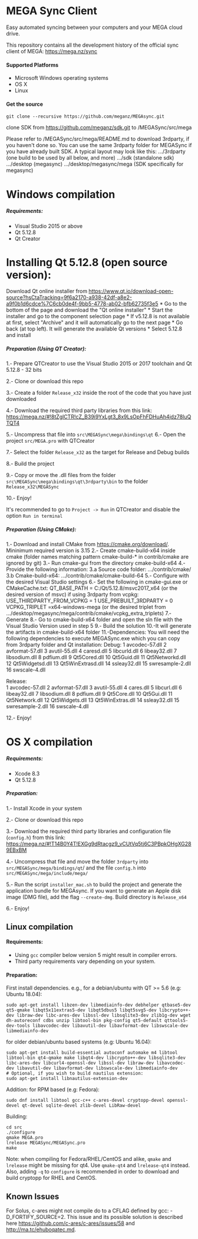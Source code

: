 MEGA Sync Client
================

Easy automated syncing between your computers and your MEGA cloud drive.

This repository contains all the development history of the official sync client of MEGA:
https://mega.nz/sync

#### Supported Platforms

* Microsoft Windows operating systems
* OS X
* Linux

#### Get the source
```
git clone --recursive https://github.com/meganz/MEGAsync.git
```
clone SDK from https://github.com/meganz/sdk.git to <local repository>/MEGASync/src/mega

Please refer to <local repository>/MEGASync/src/mega/README.md to download 3rdparty, if you haven't done so.
You can use the same 3rdparty folder for MEGASync if you have already built SDK. 
A typical layout may look like this:
.../3rdparty (one build to be used by all below, and more)
.../sdk (standalone sdk)
.../desktop (megasync)
.../desktop/megasync/mega (SDK specifically for megasync) 

# Windows compilation

##### Requirements:
* Visual Studio 2015 or above
* Qt 5.12.8
* Qt Creator

# Installing Qt 5.12.8 (open source version):
Download Qt online installer from https://www.qt.io/download-open-source?hsCtaTracking=9f6a2170-a938-42df-a8e2-a9f0b1d6cdce%7C6cb0de4f-9bb5-4778-ab02-bfb62735f3e5
    * Go to the bottom of the page and download the "Qt online installer"
    * Start the installer and go to the component selection page
    * If v5.12.8 is not available at first, select "Archive" and it will automatically go to the next page 
    * Go back (at top left). It will generate the available Qt versions
    * Select 5.12.8 and install

##### Preparation (Using QT Creator):
1.- Prepare QTCreator to use the Visual Studio 2015 or 2017 toolchain and Qt 5.12.8 - 32 bits

2.- Clone or download this repo

3.- Create a folder `Release_x32` inside the root of the code that you have just downloaded

4.- Download the required third party libraries from this link:
https://mega.nz/#!8tZglCTR!cZ_B39i9YxLgt3_8x9LsOpFhFDHuAh4jdz78IuQTQT4

5.- Uncompress that file into `src\MEGASync\mega\bindings\qt`
6.- Open the project `src/MEGA.pro` with QTCreator

7.- Select the folder `Release_x32` as the target for Release and Debug builds

8.- Build the project

9.- Copy or move the .dll files from the folder `src\MEGASync\mega\bindings\qt\3rdparty\bin` to the folder `Release_x32\MEGASync`

10.-  Enjoy!

It's recommended to go to `Project -> Run` in QTCreator and disable the option `Run in terminal`

##### Preparation (Using CMake):
1.- Download and install CMake from https://cmake.org/download/. Mininimum required version is 3.15
2.- Create cmake-build-x64 inside cmake (folder names matching pattern cmake-build-* in contrib/cmake are ignored by git)
3.- Run cmake-gui from the directory cmake-build-x64
4.- Provide the following information:
	3.a Source code folder: .../contrib/cmake/ 
	3.b Cmake-build-x64: .../contrib/cmake/cmake-build-64
5.- Configure with the desired Visual Studio settings
6.- Set the following in cmake-gui.exe or CMakeCache.txt:
    QT_BASE_PATH = C:/Qt/5.12.8/msvc2017_x64 (or the desired version of msvc)
	if using 3rdparty from vcpkg:
	  USE_THIRDPARTY_FROM_VCPKG = 1
	  USE_PREBUILT_3RDPARTY = 0	
    VCPKG_TRIPLET =x64-windows-mega (or the desired triplet from .../desktop/megasync/mega/contrib/cmake/vcpkg_extra_triplets)
7.- Generate 
8.- Go to cmake-build-x64 folder and open the sln file with the Visual Studio Version used in step 5
9.- Build the solution
10.-It will generate the artifacts in cmake-build-x64 folder
11.-Dependencies: You will need the following dependencies to execute MEGASync.exe which you can copy from 3rdparty folder and Qt installation:
Debug:
    1 avcodec-57.dll
    2 avformat-57.dll
    3 avutil-55.dll
    4 caresd.dll
    5 libcurld.dll
    6 libeay32.dll
    7 libsodium.dll
    8 pdfium.dll
    9 Qt5Cored.dll
    10 Qt5Guid.dll
    11 Qt5Networkd.dll
    12 Qt5Widgetsd.dll
    13 Qt5WinExtrasd.dll
    14 ssleay32.dll
    15 swresample-2.dll
    16 swscale-4.dll

Release:       
    1 avcodec-57.dll
    2 avformat-57.dll
    3 avutil-55.dll
    4 cares.dll
    5 libcurl.dll
    6 libeay32.dll
    7 libsodium.dll
    8 pdfium.dll
    9 Qt5Core.dll
    10 Qt5Gui.dll
    11 Qt5Network.dll
    12 Qt5Widgets.dll
    13 Qt5WinExtras.dll
    14 ssleay32.dll
    15 swresample-2.dll
    16 swscale-4.dll

12.- Enjoy!

# OS X compilation

##### Requirements:
* Xcode 8.3
* Qt 5.12.8

##### Preparation:
1.- Install Xcode in your system

2.- Clone or download this repo

3.- Download the required third party libraries and configuration file (`config.h`) from this link:
https://mega.nz/#!T14B0Y4T!EXGg9dRtacgz9_vCUtVq5tj6C3PBpkOHgXG289EBxBM

4.- Uncompress that file and move the folder `3rdparty` into `src/MEGASync/mega/bindings/qt`/ and the file `config.h` into `src/MEGASync/mega/include/mega/`

5.- Run the script `installer_mac.sh` to build the project and generate the application bundle for MEGAsync. If you want to generate an Apple disk image (DMG file), add the flag `--create-dmg`. Build directory is `Release_x64`

6.- Enjoy!

## Linux compilation

#### Requirements:

* Using `gcc` compiler below version 5 might result in compiler errors. 
* Third party requirements vary depending on your system.


#### Preparation:

First install dependencies. e.g., for a debian/ubuntu with QT >= 5.6 (e.g: Ubuntu 18.04):
```
sudo apt-get install libzen-dev libmediainfo-dev debhelper qtbase5-dev qt5-qmake libqt5x11extras5-dev libqt5dbus5 libqt5svg5-dev libcrypto++-dev libraw-dev libc-ares-dev libssl-dev libsqlite3-dev zlib1g-dev wget dh-autoreconf cdbs unzip libtool-bin pkg-config qt5-default qttools5-dev-tools libavcodec-dev libavutil-dev libavformat-dev libswscale-dev libmediainfo-dev
```

for older debian/ubuntu based systems (e.g: Ubuntu 16.04):
```
sudo apt-get install build-essential autoconf automake m4 libtool libtool-bin qt4-qmake make libqt4-dev libcrypto++-dev libsqlite3-dev libc-ares-dev libcurl4-openssl-dev libssl-dev libraw-dev libavcodec-dev libavutil-dev libavformat-dev libswscale-dev libmediainfo-dev
# Optional, if you wish to build nautilus extension:
sudo apt-get install libnautilus-extension-dev
```

Addition: for RPM based (e.g: Fedora): 
```
sudo dnf install libtool gcc-c++ c-ares-devel cryptopp-devel openssl-devel qt-devel sqlite-devel zlib-devel LibRaw-devel
```

Building:
```
cd src
./configure
qmake MEGA.pro
lrelease MEGASync/MEGASync.pro
make
```

Note: when compiling for Fedora/RHEL/CentOS and alike, `qmake` and `lrelease` might be missing for qt4. Use `qmake-qt4` and `lrelease-qt4` instead. Also, adding `-q` to `configure` is recommended in order to download and build cryptopp for RHEL and CentOS.

Known Issues
------------
For Solus, c-ares might not compile do to a CFLAG defined by gcc: -D_FORTIFY_SOURCE=2. This issue and its possible solution is described here https://github.com/c-ares/c-ares/issues/58 and http://ma.tc/ehuboqatec.md.
